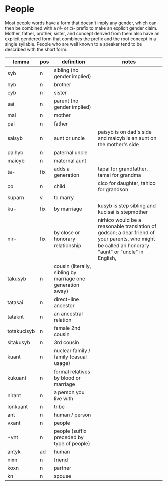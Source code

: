 # People

Most people words have a form that doesn't imply any gender, which can then be combined with a *hi-* or *ci-* prefix to make an explicit gender claim. Mother, father, brother, sister, and concept derived from them also have an explicit gendered form that combines the prefix and the root concept in a single syllable. People who are well known to a speaker tend to be described with the short form.

lemma | pos | definition | notes
--- | --- | --- | ---
syb | n | sibling (no gender implied) |
hyb | n | brother |
cyb | n | sister |
sai | n | parent (no gender implied) |
mai | n | mother |
pai | n | father |
saisyb | n | aunt or uncle | paisyb is on dad's side and maicyb is an aunt on the mother's side
paihyb | n | paternal uncle |
maicyb | n | maternal aunt |
ta- | fix | adds a generation | tapai for grandfather, tamai for grandma
co | n | child | cico for daughter, tahico for grandson
kuparn | v | to marry
ku- | fix | by marriage | kusyb is step sibling and kucisai is stepmother
nir- | fix | by close or honorary relationship | nirhico would be a reasonable translation of godson; a dear friend of your parents, who might be called an honorary "aunt" or "uncle" in English, 
takusyb | n | cousin (literally, sibling by marriage one generation away)
tatasai | n | direct-line ancestor
tataknt | n | an ancestral relation
totakucisyb | n | female 2nd cousin
sitakusyb | n | 3rd cousin
kuant | n | nuclear family / family (casual usage)
kukuant | n | formal relatives by blood or marriage
nirant | n | a person you live with
lonkuant | n | tribe
ant | n | human / person
vxant | n | people
-vnt | n | people (suffix preceded by type of people)
antyk | ad | human
nixn | n | friend
koxn | n | partner
kn | n | spouse